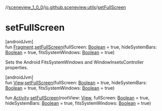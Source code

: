 //[sceneview_1_0_0](../../index.md)/[io.github.sceneview.utils](index.md)/[setFullScreen](set-full-screen.md)

# setFullScreen

[androidJvm]\
fun [Fragment](https://developer.android.com/reference/kotlin/androidx/fragment/app/Fragment.html).[setFullScreen](set-full-screen.md)(fullScreen: [Boolean](https://kotlinlang.org/api/latest/jvm/stdlib/kotlin/-boolean/index.html) = true, hideSystemBars: [Boolean](https://kotlinlang.org/api/latest/jvm/stdlib/kotlin/-boolean/index.html) = true, fitsSystemWindows: [Boolean](https://kotlinlang.org/api/latest/jvm/stdlib/kotlin/-boolean/index.html) = true)

Sets the Android FitsSystemWindows and WindowInsetsController properties.

[androidJvm]\
fun [View](https://developer.android.com/reference/kotlin/android/view/View.html).[setFullScreen](set-full-screen.md)(fullScreen: [Boolean](https://kotlinlang.org/api/latest/jvm/stdlib/kotlin/-boolean/index.html) = true, hideSystemBars: [Boolean](https://kotlinlang.org/api/latest/jvm/stdlib/kotlin/-boolean/index.html) = true, fitsSystemWindows: [Boolean](https://kotlinlang.org/api/latest/jvm/stdlib/kotlin/-boolean/index.html) = true)

fun [Activity](https://developer.android.com/reference/kotlin/android/app/Activity.html).[setFullScreen](set-full-screen.md)(rootView: [View](https://developer.android.com/reference/kotlin/android/view/View.html), fullScreen: [Boolean](https://kotlinlang.org/api/latest/jvm/stdlib/kotlin/-boolean/index.html) = true, hideSystemBars: [Boolean](https://kotlinlang.org/api/latest/jvm/stdlib/kotlin/-boolean/index.html) = true, fitsSystemWindows: [Boolean](https://kotlinlang.org/api/latest/jvm/stdlib/kotlin/-boolean/index.html) = true)

